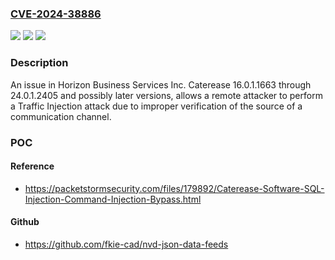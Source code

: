 ### [CVE-2024-38886](https://cve.mitre.org/cgi-bin/cvename.cgi?name=CVE-2024-38886)
![](https://img.shields.io/static/v1?label=Product&message=n%2Fa&color=blue)
![](https://img.shields.io/static/v1?label=Version&message=n%2Fa&color=blue)
![](https://img.shields.io/static/v1?label=Vulnerability&message=n%2Fa&color=brighgreen)

### Description

An issue in Horizon Business Services Inc. Caterease 16.0.1.1663 through 24.0.1.2405 and possibly later versions, allows a remote attacker to perform a Traffic Injection attack due to improper verification of the source of a communication channel.

### POC

#### Reference
- https://packetstormsecurity.com/files/179892/Caterease-Software-SQL-Injection-Command-Injection-Bypass.html

#### Github
- https://github.com/fkie-cad/nvd-json-data-feeds

